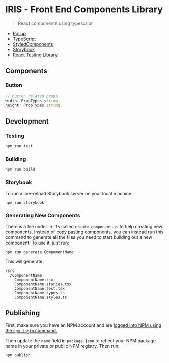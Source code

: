 # IRIS - Front End Components Library 
> React components using typescript

- [Rollup](https://github.com/rollup/rollup)
- [TypeScript](https://www.typescriptlang.org/)
- [StyledComponents](https://styled-components.com/)
- [Storybook](https://storybook.js.org/)
- [React Testing Library](https://github.com/testing-library/react-testing-library)

## Components

### Button

```js
// button related props
width: PropTypes.string,
height: PropTypes.string,
``` 

## Development

### Testing

```
npm run test
```

### Building

```
npm run build
```

### Storybook

To run a live-reload Storybook server on your local machine:

```
npm run storybook
```

### Generating New Components

There is a file under `utils` called `create-component.js` to help creating new components. Instead of copy pasting components, you can instead run this command to generate all the files you need to start building out a new component. To use it, just run:

```
npm run generate ComponentName
```

This will generate:

```
/src
  /ComponentName
    ComponentName.tsx
    ComponentName.stories.tsx
    ComponentName.test.tsx
    ComponentName.types.ts
    ComponentName.styles.ts
```

## Publishing

First, make sure you have an NPM account and are [logged into NPM using the `npm login` command.](https://docs.npmjs.com/creating-a-new-npm-user-account)

Then update the `name` field in `package.json` to reflect your NPM package name in your private or public NPM registry. Then run:

```
npm publish
```
